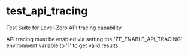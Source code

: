 # test_api_tracing
Test Suite for Level-Zero API tracing capability

API tracing must be enabled via setting the 'ZE_ENABLE_API_TRACING' environment variable to '1' to get valid results.
